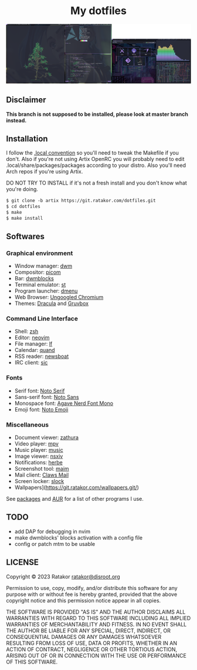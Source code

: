 <h1 align="center">My dotfiles</h1>

![screenshot](/pic/waw.png)

## Disclaimer
**This branch is not supposed to be installed, please look at master branch instead.**

## Installation
I follow the [.local
convention](https://gist.github.com/Earnestly/84cf9670b7e11ae2eac6f753910efebe)
so you'll need to tweak the Makefile if you don't. Also if you're not using
Artix OpenRC you will probably need to edit .local/share/packages/packages
according to your distro. Also you'll need Arch repos if you're using Artix.

DO NOT TRY TO INSTALL if it's not a fresh install and you don't know what you're doing.

	$ git clone -b artix https://git.ratakor.com/dotfiles.git
	$ cd dotfiles
	$ make
	$ make install

## Softwares

### Graphical environment
- Window manager: [dwm](https://git.ratakor.com/dwm.git/?h=gaps)
- Compositor: [picom](https://github.com/yshui/picom)
- Bar: [dwmblocks](https://git.ratakor.com/dwmblocks.git)
- Terminal emulator: [st](https://git.ratakor.com/st.git)
- Program launcher: [dmenu](https://git.ratakor.com/dmenu.git)
- Web Browser: [Ungoogled Chromium](https://github.com/ungoogled-software/ungoogled-chromium)
- Themes: [Dracula](https://draculatheme.com/) and [Gruvbox](https://github.com/morhetz/gruvbox)

### Command Line Interface
- Shell: [zsh](https://github.com/zsh-users/zsh)
- Editor: [neovim](https://github.com/neovim/neovim)
- File manager: [lf](https://github.com/gokcehan/lf)
- Calendar: [quand](https://github.com/ratakor/quand)
- RSS reader: [newsboat](https://newsboat.org/)
- IRC client: [sic](https://tools.suckless.org/sic)

### Fonts
- Serif font: [Noto Serif](https://fonts.google.com/noto/specimen/Noto+Serif)
- Sans-serif font: [Noto Sans](https://fonts.google.com/noto/specimen/Noto+Sans)
- Monospace font: [Agave Nerd Font Mono](https://github.com/ryanoasis/nerd-fonts/tree/master/patched-fonts/Agave)
- Emoji font: [Noto Emoji](https://fonts.google.com/noto/specimen/Noto+Emoji)

### Miscellaneous
- Document viewer: [zathura](https://github.com/pwmt/zathura)
- Video player: [mpv](https://github.com/mpv-player/mpv)
- Music player: [music](.local/bin/music)
- Image viewer: [nsxiv](https://nsxiv.codeberg.page/)
- Notifications: [herbe](https://github.com/dudik/herbe)
- Screenshot tool: [maim](https://github.com/naelstrof/maim)
- Mail client: [Claws Mail](https://www.claws-mail.org)
- Screen locker: [slock](https://git.ratakor.com/slock.git)
- Wallpapers](https://git.ratakor.com/wallpapers.git/)

See [packages](.local/share/packages/packages) and [AUR](.local/share/packages/packages.aur) for a list of other programs I use.

## TODO
- add DAP for debugging in nvim
- make dwmblocks' blocks activation with a config file
- config or patch mtm to be usable

## LICENSE
Copyright © 2023 Ratakor <ratakor@disroot.org>

Permission to use, copy, modify, and/or distribute this software for any
purpose with or without fee is hereby granted, provided that the above
copyright notice and this permission notice appear in all copies.

THE SOFTWARE IS PROVIDED "AS IS" AND THE AUTHOR DISCLAIMS ALL WARRANTIES WITH
REGARD TO THIS SOFTWARE INCLUDING ALL IMPLIED WARRANTIES OF MERCHANTABILITY AND
FITNESS. IN NO EVENT SHALL THE AUTHOR BE LIABLE FOR ANY SPECIAL, DIRECT,
INDIRECT, OR CONSEQUENTIAL DAMAGES OR ANY DAMAGES WHATSOEVER RESULTING FROM
LOSS OF USE, DATA OR PROFITS, WHETHER IN AN ACTION OF CONTRACT, NEGLIGENCE OR
OTHER TORTIOUS ACTION, ARISING OUT OF OR IN CONNECTION WITH THE USE OR
PERFORMANCE OF THIS SOFTWARE.
